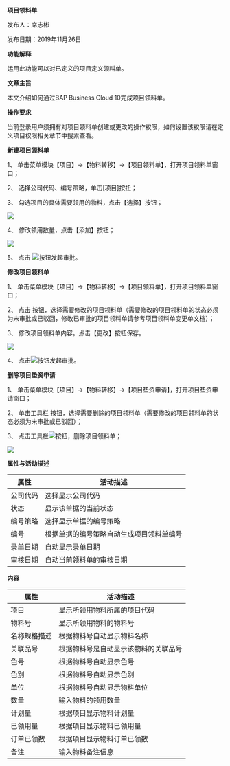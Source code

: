 **项目领料单**

发布人：席志彬

发布日期：2019年11月26日

**功能解释**

运用此功能可以对已定义的项目定义领料单。

**文章主旨**

本文介绍如何通过BAP Business Cloud 10完成项目领料单。

**操作要求**

当前登录用户须拥有对项目领料单创建或更改的操作权限，如何设置该权限请在定义项目权限相关章节中搜索查看。

**新建项目领料单**

1、 单击菜单模块【项目】->【物料转移】->【项目领料单】，打开项目领料单窗口；

2、 选择公司代码、编号策略，单击[项目]按扭；

3、 勾选项目的具体需要领用的物料，点击【选择】按钮；

![](D:\文档编写\操作手册\项目\图片\项目领料单1.png)

4、 修改领用数量，点击【添加】按钮；

![](D:\文档编写\操作手册\项目\图片\项目领料单2.png)

5、 点击 ![](D:\文档编写\操作手册\工具栏图片\审批.png)按钮发起审批。

**修改项目领料单**

1、 单击菜单模块【项目】->【物料转移】->【项目领料单】，打开项目领料单窗口；

2、 点击  按钮，选择需要修改的项目领料单（需要修改的项目领料单的状态必须为未审批或已驳回，修改已审批的项目领料单请参考项目领料单变更单文档）；

3、 修改项目领料单内容。点击【更改】按钮保存。

 ![](D:\文档编写\操作手册\项目\图片\项目领料单2.png)

4、 点击![](D:\文档编写\操作手册\工具栏图片\审批.png)按钮发起审批。

**删除项目垫资申请**

1、 单击菜单模块【项目】->【物料转移】->【项目垫资申请】，打开项目垫资申请窗口；

2、 单击工具栏  按钮，选择需要删除的项目领料单（需要修改的项目领料单的状态必须为未审批或已驳回）；

3、 点击工具栏![](D:\文档编写\操作手册\工具栏图片\删除.png)按钮，删除项目领料单；

 ![](D:\文档编写\操作手册\项目\图片\项目领料单4.png)

**属性与活动描述**

| **属性** | **活动描述**                             |
| -------- | ---------------------------------------- |
| 公司代码 | 选择显示公司代码                         |
| 状态     | 显示该单据的当前状态                     |
| 编号策略 | 选择显示单据的编号策略                   |
| 编号     | 根据单据的编号策略自动生成项目领料单编号 |
| 录单日期 | 自动显示录单日期                         |
| 审核日期 | 自动当前领料单的审核日期                 |

**内容**

| **属性**     | **活动描述**                         |
| ------------ | ------------------------------------ |
| 项目         | 显示所领用物料所属的项目代码         |
| 物料号       | 显示所领用物料的物料号               |
| 名称规格描述 | 根据物料号自动显示物料名称           |
| 关联品号     | 根据物料号是自动显示该物料的关联品号 |
| 色号         | 根据物料号自动显示色号               |
| 色别         | 根据物料号自动显示色别               |
| 单位         | 根据物料号自动显示物料单位           |
| 数量         | 输入物料的领用数量                   |
| 计划量       | 根据项目显示物料计划量               |
| 已领用量     | 根据项目显示物料已领用量             |
| 订单已领数   | 根据项目显示物料订单已领数           |
| 备注         | 输入物料备注信息                     |

 